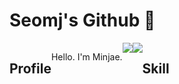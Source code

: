 # Seomj's Github 👋 
<div style="display:flex; flex-direction:row;">

<!--
[![seomj's GitHub stats](https://github-readme-stats.vercel.app/api?username=seomj)](https://github.com/anuraghazra/github-readme-stats)
-->

  ## Profile
  <div style="display:flex; flex-direction:row;">
    <p>
      Hello. I'm Minjae.
    </p>
    <a href="https://seomj74.tistory.com/">
      <img src="https://img.shields.io/badge/Tistory-000000?style=for-the-badge&logo=Tistory&logoColor=White">
    </a>
    <a href="https://seomj74.tistory.com/">
        <img src="https://img.shields.io/badge/Notion-000000?style=for-the-badge&logo=Notion&logoColor=white"> 
    </a>
  </div><br>

  ## Skill
  

<!--
**seomj/seomj** is a ✨ _special_ ✨ repository because its `README.md` (this file) appears on your GitHub profile.

Here are some ideas to get you started:

- 🔭 I’m currently working on ...
- 🌱 I’m currently learning ...
- 👯 I’m looking to collaborate on ...
- 🤔 I’m looking for help with ...
- 💬 Ask me about ...
- 📫 How to reach me: ...
- 😄 Pronouns: ...
- ⚡ Fun fact: ...
-->
